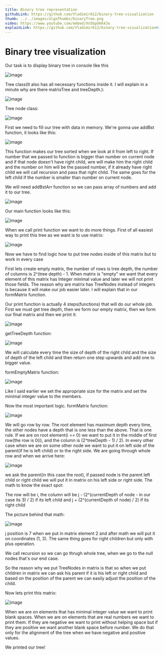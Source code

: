 ```yaml
---
title: Binary tree representation
githubLink: https://github.com/Vladimir612/binary-tree-visualization
thumb: ../../images/algoThumbs/binaryTree.png
video: https://www.youtube.com/embed/Xn5bpOkK4Jw
explainLink: https://github.com/Vladimir612/binary-tree-visualization#readme
---
```


<h1>Binary tree visualization</h1>

Our task is to display binary tree in console like this

![image](https://user-images.githubusercontent.com/53167193/170790789-02ecf273-7de4-4ced-a8d9-9b10f6b9923a.png)

Tree class(It also has all necessary functions inside it. I will explain in a minute why are there matrixTree and treeDepth.):

![image](https://user-images.githubusercontent.com/53167193/170791886-1bcfdfc7-9142-4011-a7ac-0b103cb6b787.png)

Tree node class:

![image](https://user-images.githubusercontent.com/53167193/170791918-9ff4f61d-65b1-488e-8851-0bfa49d43c2d.png)

First we need to fill our tree with data in memory. We're gonna use addBst function, it looks like this:

![image](https://user-images.githubusercontent.com/53167193/170790908-5fc94e6d-8edb-4400-bb0e-fe9d5d95763b.png)

This function makes our tree sorted when we look at it from left to right. If number that we passed to function is bigger than number on current node and if that node doesn't have right child, wre will make him the right child and the number on him will be the passed number, if it already have right child we will call recursion and pass that right child. The same goes for the left child if the number is smaller than number on current node.

We will need addBstArr function so we can pass array of numbers and add it to our tree.

![image](https://user-images.githubusercontent.com/53167193/170791554-30898a05-c1a5-440e-a16b-98c2ca4abde1.png)

Our main function looks like this:

![image](https://user-images.githubusercontent.com/53167193/170791711-18aaf8f0-34cb-4785-a7b5-f42aa57d867b.png)

When we call print function we want to do more things. First of all easiest way to print this tree as we want is to use matrix:

![image](https://user-images.githubusercontent.com/53167193/170796332-a64a1d7e-abad-42e1-a849-a89c4b76c39d.png)

Now we have to find logic how to put tree nodes inside of this matrix but to work in every case

First lets create empty matrix, the number of rows is tree depth, the number of columns is 2^(tree depth) - 1. When matrix is "empty" we want that every element of
this matrix has Integer minimal value and later we will not print those fields. The reason why are matrix has TreeNodes instead of integers is because it will make our
job easier later. I will explain that in our formMatrix function.

Our print function is actually 4 steps(functions) that will do our whole job. First we must get tree depth, then we form our empty matrix, then we form our final matrix and then we print it:

![image](https://user-images.githubusercontent.com/53167193/170797477-3b002bfe-afd8-4e58-bdd6-c7c7ca7cdc4f.png)

getTreeDepth function:

![image](https://user-images.githubusercontent.com/53167193/170797575-bc12f411-e1e4-4137-a6cb-459fd50eb18f.png)

We will calculate every time the size of depth of the right child and the size of depth of the left child and then return one step upwards and add one to bigger
value.

formEmptyMatrix function:

![image](https://user-images.githubusercontent.com/53167193/170797976-79651459-2dac-445a-b297-056ea519d25c.png)

Like I said earlier we set the appropriate size for the matrix and set the minimal integer value to the members.

Now the most important logic. formMatrix function:

![image](https://user-images.githubusercontent.com/53167193/170798189-7e130301-be60-4bc8-bdc5-687b2017a8cc.png)

We will go row by row. The root element has maximum depth every time, the other nodes have a depth that is one less than the above. That is one rule. If we are on root
element(i == 0) we want to put it in the middle of first row(the row is 0(i), and the column is (2^treeDepth - 1) / 2). In every other case when we are on some other
node we want to put it on left side of the parent(if he is left child) or to the right side. We are going through whole row and when we arrive here:

![image](https://user-images.githubusercontent.com/53167193/170801245-aec6f2e3-b768-4c41-9ed7-14ac3bb484d4.png)

we ask the parent(in this case the root), if passed node is the parent left child or right child we will put it in matrix on his left side or right side. The math to know the exact spot:

The row will be i, the column will be j - (2^(currentDepth of node - in our case its 3) / 2) if its left child and j + (2^(currentDepth of node) / 2) if its right
child

The picture behind that math:

![image](https://user-images.githubusercontent.com/53167193/170801969-f5e25665-a16e-42dc-b523-ea84b6f77a44.png)

j position is 7 when we put in matrix element 2 and after math we will put it on coordinates (1, 3). The same thing goes for right children but only with plus
operation.

We call recursion so we can go thrugh whole tree, when we go to the null nodes that's our end case.

So the reason why we put TreeNodes in matrix is that so when we put children in matrix we can ask his parent if it is his left or right child and based on the position
of the parent we can easily adjust the position of the child.

Now lets print this matrix:

![image](https://user-images.githubusercontent.com/53167193/170802265-d45c1aea-8577-4c63-a81d-c30743820151.png)

When we are on elements that has minimal integer value we want to print blank spaces. When we are on elements that are real numbers we want to print them. If they are
negative we want to print without helping space but if they are positive we want another blank space before number. We do that only for the alignment of the tree when
we have negative and positive values.

We printed our tree!
